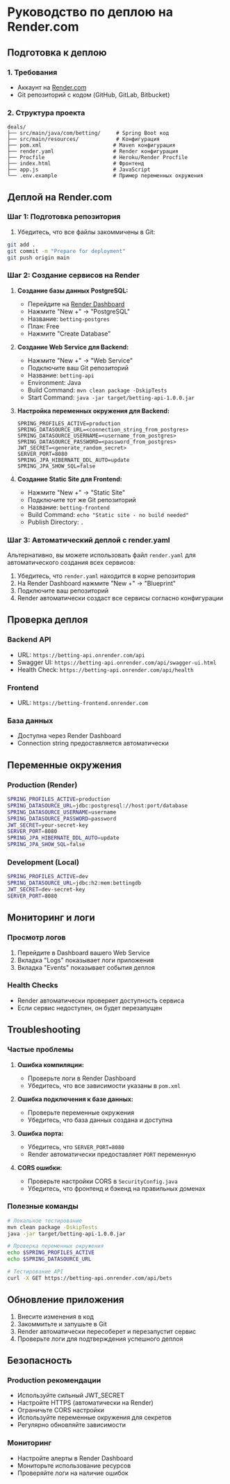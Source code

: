 # Руководство по деплою на Render.com

## Подготовка к деплою

### 1. Требования
- Аккаунт на [Render.com](https://render.com)
- Git репозиторий с кодом (GitHub, GitLab, Bitbucket)

### 2. Структура проекта
```
deals/
├── src/main/java/com/betting/     # Spring Boot код
├── src/main/resources/            # Конфигурация
├── pom.xml                       # Maven конфигурация
├── render.yaml                   # Render конфигурация
├── Procfile                      # Heroku/Render Procfile
├── index.html                    # Фронтенд
├── app.js                        # JavaScript
└── .env.example                  # Пример переменных окружения
```

## Деплой на Render.com

### Шаг 1: Подготовка репозитория

1. Убедитесь, что все файлы закоммичены в Git:
```bash
git add .
git commit -m "Prepare for deployment"
git push origin main
```

### Шаг 2: Создание сервисов на Render

1. **Создание базы данных PostgreSQL:**
   - Перейдите на [Render Dashboard](https://dashboard.render.com)
   - Нажмите "New +" → "PostgreSQL"
   - Название: `betting-postgres`
   - План: Free
   - Нажмите "Create Database"

2. **Создание Web Service для Backend:**
   - Нажмите "New +" → "Web Service"
   - Подключите ваш Git репозиторий
   - Название: `betting-api`
   - Environment: Java
   - Build Command: `mvn clean package -DskipTests`
   - Start Command: `java -jar target/betting-api-1.0.0.jar`

3. **Настройка переменных окружения для Backend:**
   ```
   SPRING_PROFILES_ACTIVE=production
   SPRING_DATASOURCE_URL=<connection_string_from_postgres>
   SPRING_DATASOURCE_USERNAME=<username_from_postgres>
   SPRING_DATASOURCE_PASSWORD=<password_from_postgres>
   JWT_SECRET=<generate_random_secret>
   SERVER_PORT=8080
   SPRING_JPA_HIBERNATE_DDL_AUTO=update
   SPRING_JPA_SHOW_SQL=false
   ```

4. **Создание Static Site для Frontend:**
   - Нажмите "New +" → "Static Site"
   - Подключите тот же Git репозиторий
   - Название: `betting-frontend`
   - Build Command: `echo "Static site - no build needed"`
   - Publish Directory: `.`

### Шаг 3: Автоматический деплой с render.yaml

Альтернативно, вы можете использовать файл `render.yaml` для автоматического создания всех сервисов:

1. Убедитесь, что `render.yaml` находится в корне репозитория
2. На Render Dashboard нажмите "New +" → "Blueprint"
3. Подключите ваш репозиторий
4. Render автоматически создаст все сервисы согласно конфигурации

## Проверка деплоя

### Backend API
- URL: `https://betting-api.onrender.com/api`
- Swagger UI: `https://betting-api.onrender.com/api/swagger-ui.html`
- Health Check: `https://betting-api.onrender.com/api/health`

### Frontend
- URL: `https://betting-frontend.onrender.com`

### База данных
- Доступна через Render Dashboard
- Connection string предоставляется автоматически

## Переменные окружения

### Production (Render)
```bash
SPRING_PROFILES_ACTIVE=production
SPRING_DATASOURCE_URL=jdbc:postgresql://host:port/database
SPRING_DATASOURCE_USERNAME=username
SPRING_DATASOURCE_PASSWORD=password
JWT_SECRET=your-secret-key
SERVER_PORT=8080
SPRING_JPA_HIBERNATE_DDL_AUTO=update
SPRING_JPA_SHOW_SQL=false
```

### Development (Local)
```bash
SPRING_PROFILES_ACTIVE=dev
SPRING_DATASOURCE_URL=jdbc:h2:mem:bettingdb
JWT_SECRET=dev-secret-key
SERVER_PORT=8080
```

## Мониторинг и логи

### Просмотр логов
1. Перейдите в Dashboard вашего Web Service
2. Вкладка "Logs" показывает логи приложения
3. Вкладка "Events" показывает события деплоя

### Health Checks
- Render автоматически проверяет доступность сервиса
- Если сервис недоступен, он будет перезапущен

## Troubleshooting

### Частые проблемы

1. **Ошибка компиляции:**
   - Проверьте логи в Render Dashboard
   - Убедитесь, что все зависимости указаны в `pom.xml`

2. **Ошибка подключения к базе данных:**
   - Проверьте переменные окружения
   - Убедитесь, что база данных создана и доступна

3. **Ошибка порта:**
   - Убедитесь, что `SERVER_PORT=8080`
   - Render автоматически предоставляет `PORT` переменную

4. **CORS ошибки:**
   - Проверьте настройки CORS в `SecurityConfig.java`
   - Убедитесь, что фронтенд и бэкенд на правильных доменах

### Полезные команды

```bash
# Локальное тестирование
mvn clean package -DskipTests
java -jar target/betting-api-1.0.0.jar

# Проверка переменных окружения
echo $SPRING_PROFILES_ACTIVE
echo $SPRING_DATASOURCE_URL

# Тестирование API
curl -X GET https://betting-api.onrender.com/api/bets
```

## Обновление приложения

1. Внесите изменения в код
2. Закоммитьте и запушьте в Git
3. Render автоматически пересоберет и перезапустит сервис
4. Проверьте логи для подтверждения успешного деплоя

## Безопасность

### Production рекомендации
- Используйте сильный JWT_SECRET
- Настройте HTTPS (автоматически на Render)
- Ограничьте CORS настройки
- Используйте переменные окружения для секретов
- Регулярно обновляйте зависимости

### Мониторинг
- Настройте алерты в Render Dashboard
- Мониторьте использование ресурсов
- Проверяйте логи на наличие ошибок 